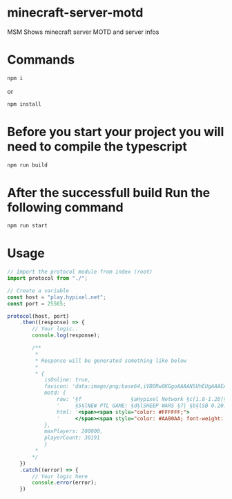 # minecraft-server-motd
MSM Shows minecraft server MOTD and server infos

# Commands
```js
npm i 
```

or 

```js
npm install 
```

# Before you start your project you will need to compile the typescript 
```js
npm run build
```

# After the successfull build Run the following command
```js
npm run start
```

# Usage 
```js
// Import the protocol module from index (root)
import protocol from "./";

// Create a variable
const host = "play.hypixel.net";
const port = 25565;

protocol(host, port)
    .then((response) => {
        // Your logic..
        console.log(response);

        /**
         * 
         * Response will be generated something like below
         * 
         * {
            isOnline: true,
            favicon: 'data:image/png;base64,iVBORw0KGgoAAAANSUhEUgAAAEAAAABACAYAAACqaXHeAAAtt....,
            motd: {
                raw: '§f                §aHypixel Network §c[1.8-1.20]§f\n' +
                '     §5§lNEW PTL GAME: §d§lSHEEP WARS §7| §b§lSB 0.20.2',
                html: '<span><span style="color: #FFFFFF;">                </span><span style="color: #55FF55;">Hypixel Network </span><span style="color: #FF5555;">[1.8-1.20]</span><span style="color: #FFFFFF;">\n' +
                '     </span><span style="color: #AA00AA; font-weight: bold;">NEW PTL GAME: </span><span style="color: #FF55FF; font-weight: bold;">SHEEP WARS </span><span style="color: #AAAAAA;">| </span><span style="color: #55FFFF; font-weight: bold;">SB 0.20.2</span></span>'
            },
            maxPlayers: 200000,
            playerCount: 30191
            }
         * 
        */
    })
    .catch((error) => {
        // Your logic here
        console.error(error);
    })
```
